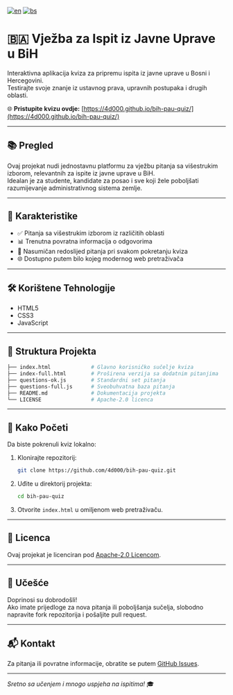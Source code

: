 [![en](https://img.shields.io/badge/lang-en-red.svg)](https://github.com/4d000/bih-pau-quiz/edit/main/README.md)
[![bs](https://img.shields.io/badge/lang-bs-yellow.svg)](https://github.com/4d000/bih-pau-quiz/edit/main/README.bs.md)


# 🇧🇦 Vježba za Ispit iz Javne Uprave u BiH

Interaktivna aplikacija kviza za pripremu ispita iz javne uprave u Bosni i Hercegovini.  
Testirajte svoje znanje iz ustavnog prava, upravnih postupaka i drugih oblasti.

🌐 **Pristupite kvizu ovdje:** [https://4d000.github.io/bih-pau-quiz/](https://4d000.github.io/bih-pau-quiz/)


---

## 📚 Pregled

Ovaj projekat nudi jednostavnu platformu za vježbu pitanja sa višestrukim izborom, relevantnih za ispite iz javne uprave u BiH.  
Idealan je za studente, kandidate za posao i sve koji žele poboljšati razumijevanje administrativnog sistema zemlje.

---

## 🚀 Karakteristike

- ✅ Pitanja sa višestrukim izborom iz različitih oblasti
- 📊 Trenutna povratna informacija o odgovorima
- 🔁 Nasumičan redoslijed pitanja pri svakom pokretanju kviza
- 🌐 Dostupno putem bilo kojeg modernog web pretraživača

---

## 🛠️ Korištene Tehnologije

- HTML5  
- CSS3  
- JavaScript

---

## 📂 Struktura Projekta

```bash
├── index.html             # Glavno korisničko sučelje kviza
├── index-full.html        # Proširena verzija sa dodatnim pitanjima
├── questions-ok.js        # Standardni set pitanja
├── questions-full.js      # Sveobuhvatna baza pitanja
├── README.md              # Dokumentacija projekta
└── LICENSE                # Apache-2.0 licenca
```

---

## 🚀 Kako Početi

Da biste pokrenuli kviz lokalno:

1. Klonirajte repozitorij:

   ```bash
   git clone https://github.com/4d000/bih-pau-quiz.git
   ```

2. Uđite u direktorij projekta:

   ```bash
   cd bih-pau-quiz
   ```

3. Otvorite `index.html` u omiljenom web pretraživaču.

---

## 📄 Licenca

Ovaj projekat je licenciran pod [Apache-2.0 Licencom](LICENSE).

---

## 🤝 Učešće

Doprinosi su dobrodošli!  
Ako imate prijedloge za nova pitanja ili poboljšanja sučelja, slobodno napravite fork repozitorija i pošaljite pull request.

---

## 📬 Kontakt

Za pitanja ili povratne informacije, obratite se putem [GitHub Issues](https://github.com/4d000/bih-pau-quiz/issues).

---

*Sretno sa učenjem i mnogo uspjeha na ispitima!* 🎓